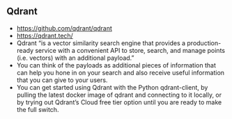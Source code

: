 ## Qdrant
- https://github.com/qdrant/qdrant
- https://qdrant.tech/
- Qdrant “is a vector similarity search engine that provides a production-ready service with a convenient API to store, search, and manage points (i.e. vectors) with an additional payload.” 
- You can think of the payloads as additional pieces of information that can help you hone in on your search and also receive useful information that you can give to your users.
- You can get started using Qdrant with the Python qdrant-client, by pulling the latest docker image of qdrant and connecting to it locally, or by trying out Qdrant’s Cloud free tier option until you are ready to make the full switch.